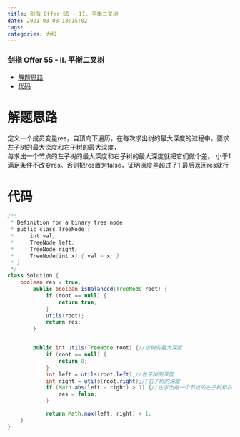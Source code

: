 ```yaml
---
title: 剑指 Offer 55 - II. 平衡二叉树
date: 2021-03-08 13:15:02
tags: 
categories: 力扣
---
```


<!--more-->

### 剑指 Offer 55 - II. 平衡二叉树

- [解题思路](#_2)
- [代码](#_6)

# 解题思路

定义一个成员变量res，自顶向下遍历，在每次求出树的最大深度的过程中，要求左子树的最大深度和右子树的最大深度，  
每求出一个节点的左子树的最大深度和右子树的最大深度就把它们做个差。 小于1满足条件不改变res。否则把res置为false，证明深度差超过了1.最后返回res就行

# 代码

```java
/**
 * Definition for a binary tree node.
 * public class TreeNode {
 *     int val;
 *     TreeNode left;
 *     TreeNode right;
 *     TreeNode(int x) { val = x; }
 * }
 */
class Solution {
    boolean res = true;
        public boolean isBalanced(TreeNode root) {
            if (root == null) {
                return true;
            }
            utils(root);
            return res;
        }


        public int utils(TreeNode root) {//求树的最大深度
            if (root == null) {
                return 0;
            }
            int left = utils(root.left);//左子树的深度
            int right = utils(root.right);//右子树的深度
            if (Math.abs(left - right) > 1) {//在求出每一个节点的左子树和右子树最大深度后，都进行一次减法运算，Math.bas()是把值转化为绝对值，避免出现负数干扰判断
                res = false;
            }

            return Math.max(left, right) + 1;
    }
}
```